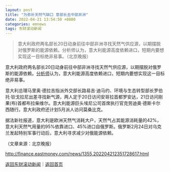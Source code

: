 ```yaml
---
layout: post
title: "为弥补天然气缺口 意部长去中部非洲"
date: 2022-04-21 13:54:50 +0800
categories: emnews
tags: 东财滚动新闻
---
```

> 意大利政府两名部长20日动身前往中部非洲寻找天然气供应源，以期摆脱对俄罗斯的能源依赖。分析师认为，意大利能源高度依赖进口，短期内要想实现这一目标绝非易事。（北京晚报）

<p>意大利政府两名部长20日动身前往中部非洲寻找天然气供应源，以期摆脱对俄罗斯的能源依赖。<span id="Info.3224"><a href="http://data.eastmoney.com/invest/invest/default.html" class="infokey">分析师</a></span>认为，意大利能源高度依赖进口，短期内要想实现这一目标绝非易事。</p><p>意大利总理马里奥·德拉吉指派外交部长路易吉·迪马约、环境与生态转型部长罗伯托·钦戈拉尼出差寻找新气源，两人定于20日访问安哥拉首都罗安达，21日访问刚果(布)首都布拉柴维尔。意大利能源巨头埃尼公司首席执行官克劳迪奥·德斯卡尔西随行。意大利政府还计划5月派人访问莫桑比克。</p><p>据法新社报道，意大利是欧洲天然气消耗大户，天然气占其能源消耗量的42%，意大利天然气用量的95%依靠进口、45%进口自俄罗斯。俄罗斯2月24日对乌克兰发起特别军事行动后，意大利寻求减少对俄能源依赖。</p><p class="em_media">（文章来源：北京晚报）</p>

<http://finance.eastmoney.com/news/1355,202204212351728617.html>

[返回东财滚动新闻](//finews.withounder.com/emnews/)｜[返回首页](//finews.withounder.com/)